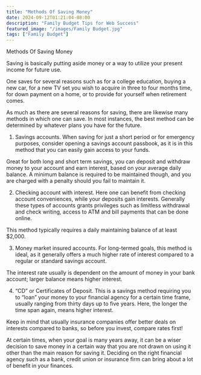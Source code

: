 ```yaml
---
title: "Methods Of Saving Money"
date: 2024-09-12T01:21:04-08:00
description: "Family Budget Tips for Web Success"
featured_image: "/images/Family Budget.jpg"
tags: ["Family Budget"]
---
```


Methods Of Saving Money

Saving is basically putting aside money or a way to utilize your present income for future use. 

One saves for several reasons such as for a college education, buying a new car, for a new TV set you wish to acquire in three to four months time, for down payment on a home, or to provide for yourself when retirement comes. 

As much as there are several reasons for saving, there are likewise many methods in which one can save. In most instances, the best method can be determined by whatever plans you have for the future.

1.	Savings accounts. When saving for just a short period or for emergency purposes, consider opening a savings account passbook, as it is in this method that you can easily gain access to your funds. 

Great for both long and short term savings, you can deposit and withdraw money to your account and earn interest, based on your average daily balance. A minimum balance is required to be maintained though, and you are charged with a penalty should you fail to maintain it.

2.	Checking account with interest.  Here one can benefit from checking account conveniences, while your deposits gain interests. Generally these types of accounts grants privileges such as limitless withdrawal and check writing, access to ATM and bill payments that can be done online. 

This method typically requires a daily maintaining balance of at least $2,000.

3.	Money market insured accounts. For long-termed goals, this method is ideal, as it generally offers a much higher rate of interest compared to a regular or standard savings account.

The interest rate usually is dependent on the amount of money in your bank account; larger balance means higher interest. 

4.	“CD” or Certificates of Deposit.  This is a savings method requiring you to “loan” your money to your financial agency for a certain time frame, usually ranging from thirty days up to five years. Here, the longer the time span again, means higher interest. 

Keep in mind that usually insurance companies offer better deals on interests compared to banks, so before you invest, compare rates first!

At certain times, when your goal is many years away, it can be a wiser decision to save money in a certain way that you are not drawn on using it other than the main reason for saving it. Deciding on the right financial agency such as a bank, credit union or insurance firm can bring about a lot of benefit in your finances. 



